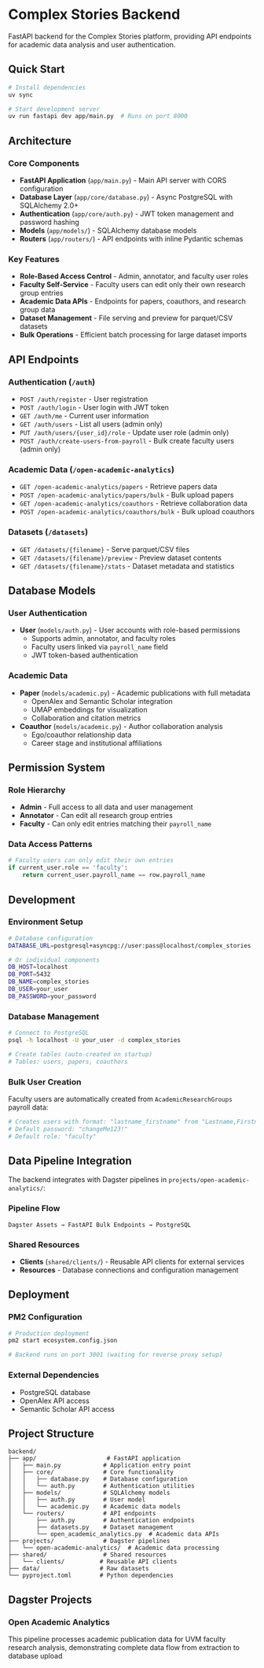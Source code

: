 # Complex Stories Backend

FastAPI backend for the Complex Stories platform, providing API endpoints for academic data analysis and user authentication.

## Quick Start

```bash
# Install dependencies
uv sync

# Start development server
uv run fastapi dev app/main.py  # Runs on port 8000
```

## Architecture

### Core Components

- **FastAPI Application** (`app/main.py`) - Main API server with CORS configuration
- **Database Layer** (`app/core/database.py`) - Async PostgreSQL with SQLAlchemy 2.0+
- **Authentication** (`app/core/auth.py`) - JWT token management and password hashing
- **Models** (`app/models/`) - SQLAlchemy database models
- **Routers** (`app/routers/`) - API endpoints with inline Pydantic schemas

### Key Features

- **Role-Based Access Control** - Admin, annotator, and faculty user roles
- **Faculty Self-Service** - Faculty users can edit only their own research group entries
- **Academic Data APIs** - Endpoints for papers, coauthors, and research group data
- **Dataset Management** - File serving and preview for parquet/CSV datasets
- **Bulk Operations** - Efficient batch processing for large dataset imports

## API Endpoints

### Authentication (`/auth`)
- `POST /auth/register` - User registration
- `POST /auth/login` - User login with JWT token
- `GET /auth/me` - Current user information
- `GET /auth/users` - List all users (admin only)
- `PUT /auth/users/{user_id}/role` - Update user role (admin only)
- `POST /auth/create-users-from-payroll` - Bulk create faculty users (admin only)

### Academic Data (`/open-academic-analytics`)
- `GET /open-academic-analytics/papers` - Retrieve papers data
- `POST /open-academic-analytics/papers/bulk` - Bulk upload papers
- `GET /open-academic-analytics/coauthors` - Retrieve collaboration data
- `POST /open-academic-analytics/coauthors/bulk` - Bulk upload coauthors

### Datasets (`/datasets`)
- `GET /datasets/{filename}` - Serve parquet/CSV files
- `GET /datasets/{filename}/preview` - Preview dataset contents
- `GET /datasets/{filename}/stats` - Dataset metadata and statistics

## Database Models

### User Authentication
- **User** (`models/auth.py`) - User accounts with role-based permissions
  - Supports admin, annotator, and faculty roles
  - Faculty users linked via `payroll_name` field
  - JWT token-based authentication

### Academic Data
- **Paper** (`models/academic.py`) - Academic publications with full metadata
  - OpenAlex and Semantic Scholar integration
  - UMAP embeddings for visualization
  - Collaboration and citation metrics
- **Coauthor** (`models/academic.py`) - Author collaboration analysis
  - Ego/coauthor relationship data
  - Career stage and institutional affiliations

## Permission System

### Role Hierarchy
- **Admin** - Full access to all data and user management
- **Annotator** - Can edit all research group entries
- **Faculty** - Can only edit entries matching their `payroll_name`

### Data Access Patterns
```python
# Faculty users can only edit their own entries
if current_user.role == 'faculty':
    return current_user.payroll_name == row.payroll_name
```

## Development

### Environment Setup
```bash
# Database configuration
DATABASE_URL=postgresql+asyncpg://user:pass@localhost/complex_stories

# Or individual components
DB_HOST=localhost
DB_PORT=5432
DB_NAME=complex_stories
DB_USER=your_user
DB_PASSWORD=your_password
```

### Database Management
```bash
# Connect to PostgreSQL
psql -h localhost -U your_user -d complex_stories

# Create tables (auto-created on startup)
# Tables: users, papers, coauthors
```

### Bulk User Creation
Faculty users are automatically created from `AcademicResearchGroups` payroll data:
```python
# Creates users with format: "lastname_firstname" from "Lastname,Firstname"
# Default password: "changeMe123!"
# Default role: "faculty"
```

## Data Pipeline Integration

The backend integrates with Dagster pipelines in `projects/open-academic-analytics/`:

### Pipeline Flow
```
Dagster Assets → FastAPI Bulk Endpoints → PostgreSQL
```

### Shared Resources
- **Clients** (`shared/clients/`) - Reusable API clients for external services
- **Resources** - Database connections and configuration management

## Deployment

### PM2 Configuration
```bash
# Production deployment
pm2 start ecosystem.config.json

# Backend runs on port 3001 (waiting for reverse proxy setup)
```

### External Dependencies
- PostgreSQL database
- OpenAlex API access
- Semantic Scholar API access

## Project Structure

```
backend/
├── app/                    # FastAPI application
│   ├── main.py            # Application entry point
│   ├── core/              # Core functionality
│   │   ├── database.py    # Database configuration
│   │   └── auth.py        # Authentication utilities
│   ├── models/            # SQLAlchemy models
│   │   ├── auth.py        # User model
│   │   └── academic.py    # Academic data models
│   └── routers/           # API endpoints
│       ├── auth.py        # Authentication endpoints
│       ├── datasets.py    # Dataset management
│       └── open_academic_analytics.py  # Academic data APIs
├── projects/              # Dagster pipelines
│   └── open-academic-analytics/  # Academic data processing
├── shared/                # Shared resources
│   └── clients/          # Reusable API clients
├── data/                 # Raw datasets
└── pyproject.toml        # Python dependencies
```

## Dagster Projects

### Open Academic Analytics

This pipeline processes academic publication data for UVM faculty research analysis, demonstrating complete data flow from extraction to database upload 